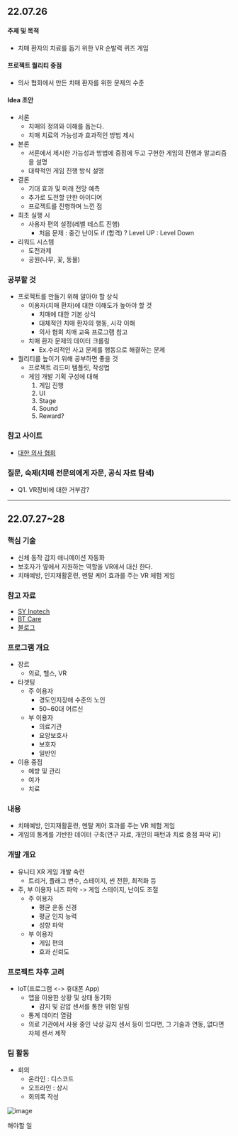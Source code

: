 ## 22.07.26

#### 주제 및 목적
- 치매 환자의 치료를 돕기 위한 VR 순발력 퀴즈 게임

#### 프로젝트 퀄리티 중점
- 의사 협회에서 만든 치매 환자를 위한 문제의 수준

#### Idea 초안
- 서론
  - 치매의 정의와 이해를 돕는다.
  - 치매 치료의 가능성과 효과적인 방법 제시
- 본론
  - 서론에서 제시한 가능성과 방법에 중점에 두고 구현한 게임의 진행과 알고리즘을 설명
  - 대략적인 게임 진행 방식 설명
- 결론
  - 기대 효과 및 미래 전망 예측
  - 추가로 도전할 만한 아이디어
  - 프로젝트를 진행하며 느낀 점
- 최초 실행 시
  - 사용자 편의 설정(레벨 테스트 진행)
    - 처음 문제 : 중간 난이도 if (합격) ? Level UP : Level Down
- 리워드 시스템
  - 도전과제
  - 공원(나무, 꽃, 동물)

### 공부할 것
- 프로젝트를 만들기 위해 알아야 할 상식
  - 이용자(치매 환자)에 대한 이해도가 높아야 할 것
    - 치매에 대한 기본 상식
    - 대체적인 치매 환자의 행동, 시각 이해
    - 의사 협회 치매 교육 프로그램 참고
  - 치매 환자 문제의 데이터 크롤링
    - Ex.수리적인 사고 문제를 행동으로 해결하는 문제
- 퀄리티를 높이기 위해 공부하면 좋을 것
  - 프로젝트 리드미 템플릿, 작성법
  - 게임 개발 기획 구성에 대해
    1. 게임 진행
    2. UI
    3. Stage
    4. Sound
    5. Reward?

### 참고 사이트
- [대한 의사 협회](http://www.kma.org/)

### 질문, 숙제(치매 전문의에게 자문, 공식 자료  탐색)
- Q1. VR장비에 대한 거부감?

* * *

## 22.07.27~28
### 핵심 기술
- 신체 동작 감지 애니메이션 자동화
- 보호자가 옆에서 지원하는 역할을 VR에서 대신 한다.
- 치매예방, 인지재활훈련, 멘탈 케어 효과를 주는 VR 체험 게임
  
### 참고 자료
- [SY Inotech](https://www.syino.com/)
- [BT Care](http://btcare.co.kr/)
- [블로그](https://blog.naver.com/syinotech/222829693088)

### 프로그램 개요
- 장르
  - 의료, 헬스, VR
- 타겟팅
  - 주 이용자
    - 경도인지장애 수준의 노인
    - 50~60대 어르신
  - 부 이용자
    - 의료기관
    - 요양보호사
    - 보호자
    - 일반인
- 이용 중점
  - 예방 및 관리
  - 여가
  - 치료

### 내용
  - 치매예방, 인지재활훈련, 멘탈 케어 효과를 주는 VR 체험 게임
  - 게임의 통계를 기반한 데이터 구축(연구 자료, 개인의 패턴과 치료 중점 파악 可)

### 개발 개요
  - 유니티 XR 게임 개발 숙련
    - 트리거, 플래그 변수, 스테이지, 씬 전환, 최적화 등
  - 주, 부 이용자 니즈 파악 -> 게임 스테이지, 난이도 조절
    - 주 이용자
      - 평균 운동 신경
      - 평균 인지 능력
      - 성향 파악
    - 부 이용자
      - 게임 편의
      - 효과 신뢰도

### 프로젝트 차후 고려
- IoT(프로그램 <-> 휴대폰 App)
  - 앱을 이용한 상황 및 상태 동기화
    - 감지 및 감압 센서를 통한 위험 알림
  - 통계 데이터 열람
  - 의료 기관에서 사용 중인 낙상 감지 센서 등이 있다면, 그 기술과 연동, 없다면 자체 센서 제작

### 팀 활동
- 회의
  - 온라인 : 디스코드
  - 오프라인 : 상시
  - 회의록 작성

![image](https://user-images.githubusercontent.com/85896566/181436363-2ab44477-7f0a-498f-addb-1885e82ce0ee.png)

해야할 일
